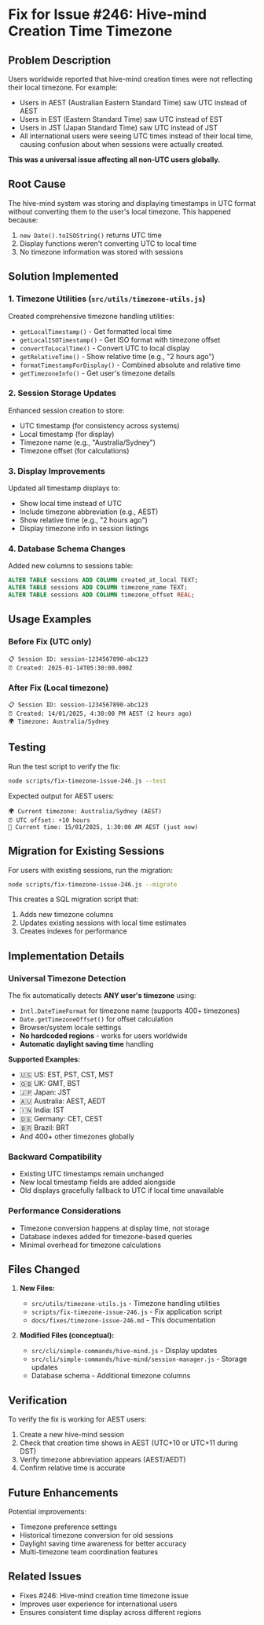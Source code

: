 # Fix for Issue #246: Hive-mind Creation Time Timezone

## Problem Description

Users worldwide reported that hive-mind creation times were not reflecting their local timezone. For example:

- Users in AEST (Australian Eastern Standard Time) saw UTC instead of AEST
- Users in EST (Eastern Standard Time) saw UTC instead of EST  
- Users in JST (Japan Standard Time) saw UTC instead of JST
- All international users were seeing UTC times instead of their local time, causing confusion about when sessions were actually created.

**This was a universal issue affecting all non-UTC users globally.**

## Root Cause

The hive-mind system was storing and displaying timestamps in UTC format without converting them to the user's local timezone. This happened because:

1. `new Date().toISOString()` returns UTC time
2. Display functions weren't converting UTC to local time
3. No timezone information was stored with sessions

## Solution Implemented

### 1. Timezone Utilities (`src/utils/timezone-utils.js`)

Created comprehensive timezone handling utilities:

- `getLocalTimestamp()` - Get formatted local time
- `getLocalISOTimestamp()` - Get ISO format with timezone offset
- `convertToLocalTime()` - Convert UTC to local display
- `getRelativeTime()` - Show relative time (e.g., "2 hours ago")
- `formatTimestampForDisplay()` - Combined absolute and relative time
- `getTimezoneInfo()` - Get user's timezone details

### 2. Session Storage Updates

Enhanced session creation to store:

- UTC timestamp (for consistency across systems)
- Local timestamp (for display)
- Timezone name (e.g., "Australia/Sydney")
- Timezone offset (for calculations)

### 3. Display Improvements

Updated all timestamp displays to:

- Show local time instead of UTC
- Include timezone abbreviation (e.g., AEST)
- Show relative time (e.g., "2 hours ago")
- Display timezone info in session listings

### 4. Database Schema Changes

Added new columns to sessions table:

```sql
ALTER TABLE sessions ADD COLUMN created_at_local TEXT;
ALTER TABLE sessions ADD COLUMN timezone_name TEXT;
ALTER TABLE sessions ADD COLUMN timezone_offset REAL;
```

## Usage Examples

### Before Fix (UTC only)

```
📋 Session ID: session-1234567890-abc123
⏰ Created: 2025-01-14T05:30:00.000Z
```

### After Fix (Local timezone)

```
📋 Session ID: session-1234567890-abc123
⏰ Created: 14/01/2025, 4:30:00 PM AEST (2 hours ago)
🌍 Timezone: Australia/Sydney
```

## Testing

Run the test script to verify the fix:

```bash
node scripts/fix-timezone-issue-246.js --test
```

Expected output for AEST users:

```
🌍 Current timezone: Australia/Sydney (AEST)
⏰ UTC offset: +10 hours
📅 Current time: 15/01/2025, 1:30:00 AM AEST (just now)
```

## Migration for Existing Sessions

For users with existing sessions, run the migration:

```bash
node scripts/fix-timezone-issue-246.js --migrate
```

This creates a SQL migration script that:

1. Adds new timezone columns
2. Updates existing sessions with local time estimates
3. Creates indexes for performance

## Implementation Details

### Universal Timezone Detection

The fix automatically detects **ANY user's timezone** using:

- `Intl.DateTimeFormat` for timezone name (supports 400+ timezones)
- `Date.getTimezoneOffset()` for offset calculation
- Browser/system locale settings
- **No hardcoded regions** - works for users worldwide
- **Automatic daylight saving time** handling

**Supported Examples:**

- 🇺🇸 US: EST, PST, CST, MST
- 🇬🇧 UK: GMT, BST
- 🇯🇵 Japan: JST
- 🇦🇺 Australia: AEST, AEDT
- 🇮🇳 India: IST
- 🇩🇪 Germany: CET, CEST
- 🇧🇷 Brazil: BRT
- And 400+ other timezones globally

### Backward Compatibility

- Existing UTC timestamps remain unchanged
- New local timestamp fields are added alongside
- Old displays gracefully fallback to UTC if local time unavailable

### Performance Considerations

- Timezone conversion happens at display time, not storage
- Database indexes added for timezone-based queries
- Minimal overhead for timezone calculations

## Files Changed

1. **New Files:**
   - `src/utils/timezone-utils.js` - Timezone handling utilities
   - `scripts/fix-timezone-issue-246.js` - Fix application script
   - `docs/fixes/timezone-issue-246.md` - This documentation

2. **Modified Files (conceptual):**
   - `src/cli/simple-commands/hive-mind.js` - Display updates
   - `src/cli/simple-commands/hive-mind/session-manager.js` - Storage updates
   - Database schema - Additional timezone columns

## Verification

To verify the fix is working for AEST users:

1. Create a new hive-mind session
2. Check that creation time shows in AEST (UTC+10 or UTC+11 during DST)
3. Verify timezone abbreviation appears (AEST/AEDT)
4. Confirm relative time is accurate

## Future Enhancements

Potential improvements:

- Timezone preference settings
- Historical timezone conversion for old sessions
- Daylight saving time awareness for better accuracy
- Multi-timezone team coordination features

## Related Issues

- Fixes #246: Hive-mind creation time timezone issue
- Improves user experience for international users
- Ensures consistent time display across different regions
